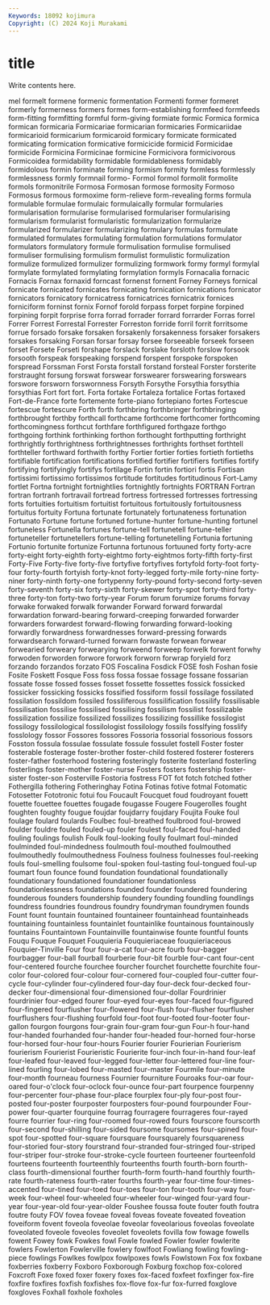```yaml
---
Keywords: 18092 kojimura
Copyright: (C) 2024 Koji Murakami
---
```


# title

Write contents here.



mel formelt formene formenic formentation Formenti former formeret formerly formerness
formers formes form-establishing formfeed formfeeds form-fitting formfitting formful form-giving formiate
formic Formica formica formican formicaria Formicariae formicarian formicaries Formicariidae formicarioid
formicarium formicaroid formicary formicate formicated formicating formication formicative formicicide formicid
Formicidae formicide Formicina Formicinae formicine Formicivora formicivorous Formicoidea formidability formidable
formidableness formidably formidolous formin forminate forming formism formity formless formlessly
formlessness formly formnail formo- Formol formol formolit formolite formols formonitrile
Formosa Formosan formose formosity Formoso Formosus formous formoxime form-relieve form-revealing
forms formula formulable formulae formulaic formulaically formular formularies formularisation formularise
formularised formulariser formularising formularism formularist formularistic formularization formularize formularized formularizer
formularizing formulary formulas formulate formulated formulates formulating formulation formulations formulator
formulators formulatory formule formulisation formulise formulised formuliser formulising formulism formulist
formulistic formulization formulize formulized formulizer formulizing formwork formy formyl formylal
formylate formylated formylating formylation formyls Fornacalia fornacic Fornacis Fornax fornaxid
forncast fornenst fornent Forney Forneys fornical fornicate fornicated fornicates fornicating
fornication fornications fornicator fornicators fornicatory fornicatress fornicatrices fornicatrix fornices forniciform
forninst fornix Fornof forold forpass forpet forpine forpined forpining forpit
forprise forra forrad forrader forrard forrarder Forras forrel Forrer Forrest
Forrestal Forrester Forreston forride forril forrit forritsome forrue forsado forsake
forsaken forsakenly forsakenness forsaker forsakers forsakes forsaking Forsan forsar forsay
forsee forseeable forseek forseen forset Forsete Forseti forshape forslack forslake
forsloth forslow forsook forsooth forspeak forspeaking forspend forspent forspoke forspoken
forspread Forssman Forst Forsta forstall forstand forsteal Forster forsterite forstraught
forsung forswat forswear forswearer forswearing forswears forswore forsworn forswornness Forsyth
Forsythe Forsythia forsythia forsythias Fort fort fort. Forta fortake Fortaleza
fortalice Fortas fortaxed Fort-de-France forte fortemente forte-piano fortepiano fortes Fortescue
fortescue fortescure Forth forth forthbring forthbringer forthbringing forthbrought forthby forthcall
forthcame forthcome forthcomer forthcoming forthcomingness forthcut forthfare forthfigured forthgaze forthgo
forthgoing forthink forthinking forthon forthought forthputting forthright forthrightly forthrightness forthrightnesses
forthrights forthset forthtell forthteller forthward forthwith forthy Fortier fortier forties
fortieth fortieths fortifiable fortification fortifications fortified fortifier fortifiers fortifies fortify
fortifying fortifyingly fortifys fortilage Fortin fortin fortiori fortis Fortisan fortissimi
fortissimo fortissimos fortitude fortitudes fortitudinous Fort-Lamy fortlet Fortna fortnight fortnightlies
fortnightly fortnights FORTRAN Fortran fortran fortranh fortravail fortread fortress fortressed
fortresses fortressing forts fortuities fortuitism fortuitist fortuitous fortuitously fortuitousness fortuitus
fortuity Fortuna fortunate fortunately fortunateness fortunation Fortunato Fortune fortune fortuned
fortune-hunter fortune-hunting fortunel fortuneless Fortunella fortunes fortune-tell fortunetell fortune-teller fortuneteller
fortunetellers fortune-telling fortunetelling Fortunia fortuning Fortunio fortunite fortunize Fortunna fortunous
fortuuned forty forty-acre forty-eight forty-eighth forty-eightmo forty-eightmos forty-fifth forty-first Forty-Five
Forty-five forty-five fortyfive fortyfives fortyfold forty-foot forty-four forty-fourth fortyish forty-knot
forty-legged forty-mile forty-nine forty-niner forty-ninth forty-one fortypenny forty-pound forty-second forty-seven
forty-seventh forty-six forty-sixth forty-skewer forty-spot forty-third forty-three forty-ton forty-two forty-year
Forum forum forumize forums forvay forwake forwaked forwalk forwander Forward
forward forwardal forwardation forward-bearing forward-creeping forwarded forwarder forwarders forwardest forward-flowing
forwarding forward-looking forwardly forwardness forwardnesses forward-pressing forwards forwardsearch forward-turned forwarn
forwaste forwean forwear forwearied forweary forwearying forweend forweep forwelk forwent
forwhy forwoden forworden forwore forwork forworn forwrap foryield forz forzando
forzandos forzato FOS Foscalina Fosdick FOSE fosh Foshan fosie Fosite
Foskett Fosque Foss foss fossa fossae fossage fossane fossarian fossate
fosse fossed fosses fosset fossette fossettes fossick fossicked fossicker fossicking
fossicks fossified fossiform fossil fossilage fossilated fossilation fossildom fossiled fossiliferous
fossilification fossilify fossilisable fossilisation fossilise fossilised fossilising fossilism fossilist fossilizable
fossilization fossilize fossilized fossilizes fossilizing fossillike fossilogist fossilogy fossilological fossilologist
fossilology fossils fosslfying fosslify fosslology fossor Fossores fossores Fossoria fossorial
fossorious fossors Fosston fossula fossulae fossulate fossule fossulet fostell Foster
foster fosterable fosterage foster-brother foster-child fostered fosterer fosterers foster-father fosterhood
fostering fosteringly fosterite fosterland fosterling fosterlings foster-mother foster-nurse Fosters fosters
fostership foster-sister foster-son Fosterville Fostoria fostress FOT fot fotch fotched
fother Fothergilla fothering Fotheringhay Fotina Fotinas fotive fotmal Fotomatic Fotosetter
Fototronic fotui fou Foucault Foucquet foud foudroyant fouett fouette fouettee
fouettes fougade fougasse Fougere Fougerolles fought foughten foughty fougue foujdar
foujdarry foujdary Foujita Fouke foul foulage foulard foulards Foulbec foul-breathed
foulbrood foul-browed foulder fouldre fouled fouled-up fouler foulest foul-faced foul-handed
fouling foulings foulish Foulk foul-looking foully foulmart foul-minded foulminded foul-mindedness
foulmouth foul-mouthed foulmouthed foulmouthedly foulmouthedness Foulness foulness foulnesses foul-reeking fouls
foul-smelling foulsome foul-spoken foul-tasting foul-tongued foul-up foumart foun founce found
foundation foundational foundationally foundationary foundationed foundationer foundationless foundationlessness foundations founded
founder foundered foundering founderous founders foundership foundery founding foundling foundlings
foundress foundries foundrous foundry foundryman foundrymen founds Fount fount fountain
fountained fountaineer fountainhead fountainheads fountaining fountainless fountainlet fountainlike fountainous fountainously
fountains Fountaintown Fountainville fountainwise founte fountful founts Fouqu Fouque Fouquet
Fouquieria Fouquieriaceae fouquieriaceous Fouquier-Tinville Four four four-a-cat four-acre fourb four-bagger
fourbagger four-ball fourball fourberie four-bit fourble four-cant four-cent four-centered fourche
fourchee fourcher fourchet fourchette fourchite four-color four-colored four-colour four-cornered four-coupled
four-cutter four-cycle four-cylinder four-cylindered four-day four-deck four-decked four-decker four-dimensional four-dimensioned
four-dollar Fourdrinier fourdrinier four-edged fourer four-eyed four-eyes four-faced four-figured four-fingered
fourfiusher four-flowered four-flush four-flusher fourflusher fourflushers four-flushing fourfold four-foot four-footed
four-footer four-gallon fourgon fourgons four-grain four-gram four-gun Four-h four-hand four-handed
fourhanded four-hander four-headed four-horned four-horse four-horsed four-hour four-hours Fourier fourier
Fourierian Fourierism fourierism Fourierist Fourieristic Fourierite four-inch four-in-hand four-leaf four-leafed
four-leaved four-legged four-letter four-lettered four-line four-lined fourling four-lobed four-masted four-master
Fourmile four-minute four-month fourneau fourness Fournier fourniture Fouroaks four-oar four-oared
four-o'clock four-oclock four-ounce four-part fourpence fourpenny four-percenter four-phase four-place fourplex
four-ply four-post four-posted four-poster fourposter fourposters four-pound fourpounder Four-power four-quarter
fourquine fourrag fourragere fourrageres four-rayed fourre fourrier four-ring four-roomed four-rowed
fours fourscore fourscorth four-second four-shilling four-sided foursome foursomes four-spined four-spot
four-spotted four-square foursquare foursquarely foursquareness four-storied four-story fourstrand four-stranded four-stringed
four-striped four-striper four-stroke four-stroke-cycle fourteen fourteener fourteenfold fourteens fourteenth fourteenthly
fourteenths fourth fourth-born fourth-class fourth-dimensional fourther fourth-form fourth-hand fourthly fourth-rate
fourth-rateness fourth-rater fourths fourth-year four-time four-times-accented four-tined four-toed four-toes four-ton
four-tooth four-way four-week four-wheel four-wheeled four-wheeler four-winged four-yard four-year four-year-old
four-year-older Foushee foussa foute fouter fouth foutra foutre fouty FOV
fovea foveae foveal foveas foveate foveated foveation foveiform fovent foveola
foveolae foveolar foveolarious foveolas foveolate foveolated foveole foveoles foveolet foveolets
fovilla fow fowage fowells fowent Fowey fowk Fowkes fowl Fowle
fowled Fowler fowler fowlerite fowlers Fowlerton Fowlerville fowlery fowlfoot Fowliang
fowling fowling-piece fowlings Fowlkes fowlpox fowlpoxes fowls Fowlstown Fox fox
foxbane foxberries foxberry Foxboro Foxborough Foxburg foxchop fox-colored Foxcroft Foxe
foxed foxer foxery foxes fox-faced foxfeet foxfinger fox-fire foxfire foxfires
foxfish foxfishes fox-flove fox-fur fox-furred foxglove foxgloves Foxhall foxhole foxholes

